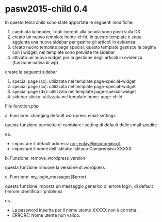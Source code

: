 pasw2015-child 0.4
==============

In questo tema child sono state apportate le seguenti modifiche:

1. cambiata la header, i dati inerenti alla scuola sono posti sulla DX
2. creato un nuovo template home-child, in questo template è stata aggiunta una nuova sidebar per gestire gli articoli in evidenza
3. creato nuovo template page special, questo template gestisce la pagina con i widget, nel template sono previste tre sidebar
4. attivato un nuovo widget per la gestione degli articoli in evidenza (funzione nativa di wp)


create le seguenti sidebar

1. special page (sx): utilizzata nel template page-special-widget
2. special page (cx): utilizzata nel template page-special-widget
3. special page (dx): utilizzata nel template page-special-widget
4. sidebar sticky: utilizzata nel template home-page-child

File function.php

a. Funzione: changing default wordpress email settings

questa funzione permette di cambiare i setting di default delle email spedite

es.
 - impostare il default address: no-replay@miodominio.it
 - impostare il nome dell'istituto: Istituco Comprensivo XXXXX

b. Funzione: remove_wordpress_version

questa funzione rimuove la versione di wordpress

c. Funzione: my_login_messages($error)

questa funzione imposta un messaggio generico di errore login, di default l'errore identifica il problema 

es.
 - La password inserita per il nome utente XXXXX non è corretta.
 - ERRORE: Nome utente non valido.
